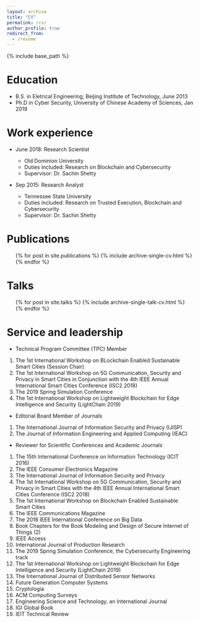 ```yaml
---
layout: archive
title: "CV"
permalink: /cv/
author_profile: true
redirect_from:
  - /resume
---
```


{% include base_path %}

Education
======
* B.S. in Eletrical Engineering, Beijing Institute of Technology, June 2013
* Ph.D in Cyber Security, University of Chinese Academy of Sciences, Jan 2019

Work experience
======
* June 2018: Research Scientist
  * Old Dominion University
  * Duties included: Research on Blockchain and Cybersecurity
  * Supervisor: Dr. Sachin Shetty

* Sep 2015: Research Analyst
  * Tennessee State University
  * Duties included: Research on Trusted Execution, Blockchain and Cybersecurity
  * Supervisor: Dr. Sachin Shetty
  

Publications
======
  <ul>{% for post in site.publications %}
    {% include archive-single-cv.html %}
  {% endfor %}</ul>
  
Talks
======
  <ul>{% for post in site.talks %}
    {% include archive-single-talk-cv.html %}
  {% endfor %}</ul>
  
  
Service and leadership
======
* Technical Program Committee (TPC) Member
1.	The 1st International Workshop on BLockchain Enabled Sustainable Smart Cities (Session Chair)
2.	The 1st International Workshop on 5G Communication, Security and Privacy in Smart Cities in Conjunction with the 4th IEEE Annual International Smart Cities Conference (ISC2 2018)
3.	The 2019 Spring Simulation Conference
4.	The 1st International Workshop on Lightweight Blockchain for Edge Intelligence and Security (LightChain 2019) 

*	Editorial Board Member of Journals
1.	The International Journal of Information Security and Privacy (IJISP) 
2.	The Journal of Information Engineering and Applied Computing (IEAC)

*	Reviewer for Scientific Conferences and Academic Journals
1.	The 15th International Conference on Information Technology (ICIT 2016)
2.	The IEEE Consumer Electronics Magazine
3.	The International Journal of Information Security and Privacy
4.	The 1st International Workshop on 5G Communication, Security and Privacy in Smart Cities with the 4th IEEE Annual International Smart Cities Conference (ISC2 2018)
5.	The 1st International Workshop on Blockchain Enabled Sustainable Smart Cities
6.	The IEEE Communications Magazine
7.	The 2018 IEEE International Conference on Big Data
8.	Book Chapters for the Book Modeling and Design of Secure Internet of Things (2)
9.	IEEE Access
10.	International Journal of Production Research
11.	The 2019 Spring Simulation Conference, the Cybersecurity Engineering track
12.	The 1st International Workshop on Lightweight Blockchain for Edge Intelligence and Security (LightChain 2019) 
13.	The International Journal of Distributed Sensor Networks  
14.	Future Generation Computer Systems
15.	Cryptologia
16.	ACM Computing Surveys
17.	Engineering Science and Technology, an International Journal
18.	IGI Global Book
19.	IEIT Technical Review

